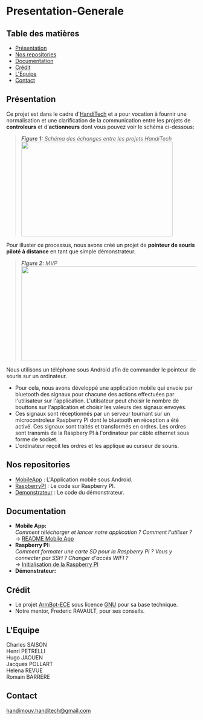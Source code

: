 # Presentation-Generale
## Table des matières
- [Présentation](#pres)
- [Nos repositories](#repos)
- [Documentation](#docu)
- [Crédit](#cred)
- [L'Equipe](#team)
- [Contact](#contact)

## <a name="pres"/>Présentation
Ce projet est dans le cadre d'[HandiTech](https://handitech-france.fr/) et a pour vocation à fournir une normalisation et une clarification de la communication entre les projets de **controleurs** et d'**actionneurs** dont vous pouvez voir le schéma ci-dessous:<br>
> ***Figure 1:** Schéma des échanges entre les projets HandiTech<br>*
> <image width=400 height=250 src="https://github.com/HandiMouv/Presentation-Generale/blob/main/IMAGES/SchemaDesParties.png"/><br>

Pour illuster ce processus, nous avons créé un projet de **pointeur de souris piloté à distance** en tant que simple démonstrateur.<br>
> ***Figure 2:** MVP<br>*
> <image width=800 height=250 src="https://github.com/HandiMouv/Presentation-Generale/blob/main/IMAGES/MVP.PNG"/><br>

Nous utilisons un téléphone sous Android afin de commander le pointeur de souris sur un ordinateur.<br>
- Pour cela, nous avons développé une application mobile qui envoie par bluetooth des signaux pour chacune des actions effectuées par l'utilisateur sur l'application. L'utilsateur peut choisir le nombre de bouttons sur l'application et choisir les valeurs des signaux envoyés.<br> 
- Ces signaux sont réceptionnés par un serveur tournant sur un microcontroleur Raspberry PI dont le bluetooth en réception a été activé. Ces signaux sont traités et transformés en ordres. Les ordres sont transmis de la Raspbery PI à l'ordinateur par câble ethernet sous forme de socket.<br>
- L'ordinateur reçoit les ordres et les applique au curseur de souris.
## <a name="repos"/>Nos repositories
- [MobileApp](https://github.com/HandiMouv/MobileApp) : L'Application mobile sous Android.
- [RaspberryPI](https://github.com/HandiMouv/RaspberryPI) : Le code sur Raspberry PI.
- [Demonstrateur](https://github.com/HandiMouv/Demonstrateur) : Le code du démonstrateur.

## <a name="docu"/>Documentation
- **Mobile App:**<br>
*Comment télécharger et lancer notre application ? Comment l'utiliser ?*<br>
-> [README Mobile App](https://github.com/HandiMouv/MobileApp#readme)<br>
- **Raspberry PI:**<br>
*Comment formater une carte SD pour la Raspberry PI ? Vous y connecter par SSH ? Changer d'accès WIFI ?*<br>
-> [Initialisation de la Raspberry PI](https://github.com/HandiMouv/Presentation-Generale/blob/main/DOCUMENTATION/Configuration%20Raspberry%20PI.pdf)<br>
- **Démonstrateur:**<br>

## <a name="cred"/>Crédit
- Le projet [ArmBot-ECE](https://github.com/ArmBot-ECE) sous licence [GNU](https://github.com/HandiMouv/Presentation-Generale/blob/main/LICENSE) pour sa base technique.
- Notre mentor, Frederic RAVAULT, pour ses conseils.

## <a name="team"/>L'Equipe
Charles SAISON<br>
Henri PETRELLI<br>
Hugo JAOUEN<br>
Jacques POLLART<br>
Helena REVUE<br>
Romain BARRERE<br>

## <a name="contact"/>Contact
handimouv.handitech@gmail.com


